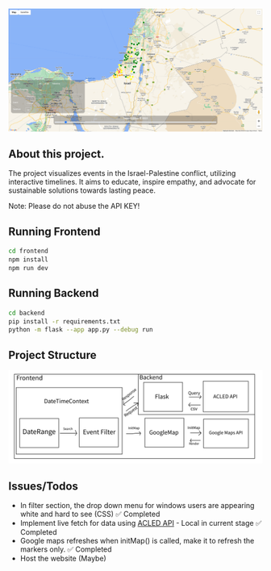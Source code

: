 ![Demo](demo.PNG)
## About this project.
The project visualizes events in the Israel-Palestine conflict, utilizing interactive timelines. It aims to educate, inspire empathy, and advocate for sustainable solutions towards lasting peace.

Note: Please do not abuse the API KEY!

## Running Frontend

```bash
cd frontend
npm install
npm run dev
```

## Running Backend

```bash
cd backend
pip install -r requirements.txt
python -m flask --app app.py --debug run
```

## Project Structure
![](Diagram.png)

## Issues/Todos
* In filter section, the drop down menu for windows users are appearing white and hard to see (CSS)             ✅ Completed
* Implement live fetch for data using [ACLED API](https://apidocs.acleddata.com/) - Local in current stage      ✅ Completed
* Google maps refreshes when initMap() is called, make it to refresh the markers only.                          ✅ Completed
* Host the website (Maybe)

